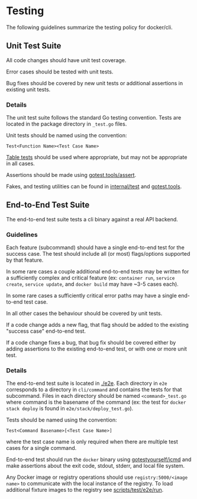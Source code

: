 # Testing

The following guidelines summarize the testing policy for docker/cli.

## Unit Test Suite

All code changes should have unit test coverage.

Error cases should be tested with unit tests.

Bug fixes should be covered by new unit tests or additional assertions in
existing unit tests.

### Details

The unit test suite follows the standard Go testing convention. Tests are
located in the package directory in `_test.go` files.

Unit tests should be named using the convention:

```
Test<Function Name><Test Case Name>
```

[Table tests](https://github.com/golang/go/wiki/TableDrivenTests) should be used
where appropriate, but may not be appropriate in all cases.

Assertions should be made using
[gotest.tools/assert](https://godoc.org/gotest.tools/assert).

Fakes, and testing utilities can be found in
[internal/test](https://godoc.org/github.com/docker/cli/internal/test) and
[gotest.tools](https://godoc.org/gotest.tools).

## End-to-End Test Suite

The end-to-end test suite tests a cli binary against a real API backend.

### Guidelines

Each feature (subcommand) should have a single end-to-end test for 
the success case. The test should include all (or most) flags/options supported
by that feature.

In some rare cases a couple additional end-to-end tests may be written for a
sufficiently complex and critical feature (ex: `container run`, `service 
create`, `service update`, and `docker build` may have ~3-5 cases each).

In some rare cases a sufficiently critical error paths may have a single
end-to-end test case.

In all other cases the behaviour should be covered by unit tests.

If a code change adds a new flag, that flag should be added to the existing 
"success case" end-to-end test.

If a code change fixes a bug, that bug fix should be covered either by adding 
assertions to the existing end-to-end test, or with one or more unit test.

### Details

The end-to-end test suite is located in
[./e2e](https://github.com/docker/cli/tree/master/e2e). Each directory in `e2e`
corresponds to a directory in `cli/command` and contains the tests for that
subcommand. Files in each directory should be named `<command>_test.go` where
command is the basename of the command (ex: the test for `docker stack deploy`
is found in `e2e/stack/deploy_test.go`).

Tests should be named using the convention:

```
Test<Command Basename>[<Test Case Name>]
```

where the test case name is only required when there are multiple test cases for
a single command.

End-to-end test should run the `docker` binary using
[gotestyourself/icmd](https://godoc.org/github.com/gotestyourself/gotestyourself/icmd)
and make assertions about the exit code, stdout, stderr, and local file system.

Any Docker image or registry operations should use `registry:5000/<image name>`
to communicate with the local instance of the registry. To load 
additional fixture images to the registry see
[scripts/test/e2e/run](https://github.com/docker/cli/blob/master/scripts/test/e2e/run).
